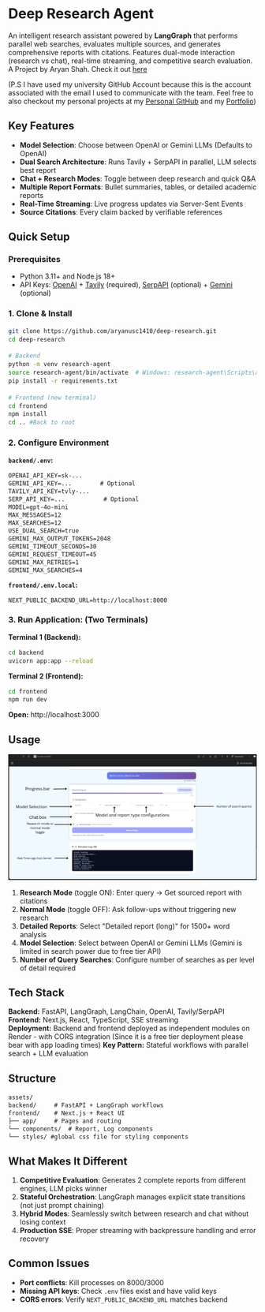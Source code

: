 # Deep Research Agent

An intelligent research assistant powered by **LangGraph** that performs parallel web searches, evaluates multiple sources, and generates comprehensive reports with citations. Features dual-mode interaction (research vs chat), real-time streaming, and competitive search evaluation. A Project by Aryan Shah. Check it out [here](https://deep-research-33lv.onrender.com)

(P.S I have used my university GitHub Account because this is the account associated with the email I used to communicate with the team. Feel free to also checkout my personal projects at my [Personal GitHub](https://github.com/aryan1410) and my [Portfolio](https://www.aryanshah1410.com))

## Key Features

- **Model Selection**: Choose between OpenAI or Gemini LLMs (Defaults to OpenAI)
- **Dual Search Architecture**: Runs Tavily + SerpAPI in parallel, LLM selects best report
- **Chat + Research Modes**: Toggle between deep research and quick Q&A
- **Multiple Report Formats**: Bullet summaries, tables, or detailed academic reports
- **Real-Time Streaming**: Live progress updates via Server-Sent Events
- **Source Citations**: Every claim backed by verifiable references

## Quick Setup

### Prerequisites

- Python 3.11+ and Node.js 18+
- API Keys: [OpenAI](https://platform.openai.com/api-keys) + [Tavily](https://tavily.com) (required), [SerpAPI](https://serpapi.com) (optional) + [Gemini](https://www.google.com/aclk?sa=L&ai=DChsSEwiWnZbvx8GQAxVhJ0QIHWvoArIYACICCAEQABoCZHo&ae=2&co=1&ase=2&gclid=CjwKCAjwjffHBhBuEiwAKMb8pN7kTxPxi3EM-QBHHWEQaAFI-yKTcmr60MSdlMDZcnGpKYD5T_UXQhoC-0MQAvD_BwE&ei=L-v9aJvcGtLAkPIP2_Gp8Q0&cid=CAASlwHkaK9ycQqNyIDF76RK4HstumkfN4RjBSlmb9GbujOyu1se1xjmT1L5WMOI1omD9ZZkBLBZKV29hquWEu6J5mdeZsN1AbX39M_SED2ny0nZXpoKFgrHEdLey66XyVlFnlj8jiF398KGoo7EYGfB3D3ZDuWO7zNpROHapd2lpE8LrgNbfSllSOvMS8w0QkresIeWimsPIJd3&cce=2&category=acrcp_v1_71&sig=AOD64_3aFI6UHXFnMvX350wsXDCj5Ymzyw&q&sqi=2&nis=4&adurl&ved=2ahUKEwjbr5Lvx8GQAxVSIEQIHdt4Kt4Q0Qx6BAgMEAE) (optional)

### 1. Clone & Install

```bash
git clone https://github.com/aryanusc1410/deep-research.git
cd deep-research

# Backend
python -m venv research-agent
source research-agent/bin/activate  # Windows: research-agent\Scripts\activate
pip install -r requirements.txt

# Frontend (new terminal)
cd frontend
npm install
cd .. #Back to root
```

### 2. Configure Environment

**`backend/.env`:**

```env
OPENAI_API_KEY=sk-...
GEMINI_API_KEY=...        # Optional
TAVILY_API_KEY=tvly-...
SERP_API_KEY=...           # Optional
MODEL=gpt-4o-mini
MAX_MESSAGES=12
MAX_SEARCHES=12
USE_DUAL_SEARCH=true
GEMINI_MAX_OUTPUT_TOKENS=2048
GEMINI_TIMEOUT_SECONDS=30
GEMINI_REQUEST_TIMEOUT=45
GEMINI_MAX_RETRIES=1
GEMINI_MAX_SEARCHES=4
```

**`frontend/.env.local`:**

```env
NEXT_PUBLIC_BACKEND_URL=http://localhost:8000
```

### 3. Run Application: (Two Terminals)

**Terminal 1 (Backend):**

```bash
cd backend
uvicorn app:app --reload
```

**Terminal 2 (Frontend):**

```bash
cd frontend
npm run dev
```

**Open:** http://localhost:3000

## Usage

![Display](assets/usage_guide.png)

1. **Research Mode** (toggle ON): Enter query → Get sourced report with citations
2. **Normal Mode** (toggle OFF): Ask follow-ups without triggering new research
3. **Detailed Reports**: Select "Detailed report (long)" for 1500+ word analysis
4. **Model Selection**: Select between OpenAI or Gemini LLMs (Gemini is limited in search power due to free tier API)
5. **Number of Query Searches**: Configure number of searches as per level of detail required

## Tech Stack

**Backend:** FastAPI, LangGraph, LangChain, OpenAI, Tavily/SerpAPI  
**Frontend:** Next.js, React, TypeScript, SSE streaming  
**Deployment:** Backend and frontend deployed as independent modules on Render - with CORS integration (Since it is a free tier deployment please bear with app loading times)
**Key Pattern:** Stateful workflows with parallel search + LLM evaluation

## Structure

```
assets/
backend/     # FastAPI + LangGraph workflows
frontend/    # Next.js + React UI
├── app/     # Pages and routing
└── components/  # Report, Log components
└── styles/ #global css file for styling components
```

## What Makes It Different

1. **Competitive Evaluation**: Generates 2 complete reports from different engines, LLM picks winner
2. **Stateful Orchestration**: LangGraph manages explicit state transitions (not just prompt chaining)
3. **Hybrid Modes**: Seamlessly switch between research and chat without losing context
4. **Production SSE**: Proper streaming with backpressure handling and error recovery

## Common Issues

- **Port conflicts**: Kill processes on 8000/3000
- **Missing API keys**: Check `.env` files exist and have valid keys
- **CORS errors**: Verify `NEXT_PUBLIC_BACKEND_URL` matches backend
